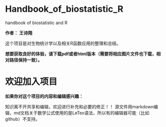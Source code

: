 # Handbook_of_biostatistic_R
handbook of biostatistic and R

**作者： 王诗翔**

这个项目是对生物统计学以及相关R函数应用的整理和总结。

**想要获取良好的体验，请下载pdf或者html版本（需要将相应图片文件也下载，相对路径保持一致）。**








欢迎加入项目
===

**如果你对这个项目的内容和编辑感兴趣：**

知识离不开共享和编辑，欢迎进行补充和必要的修正！！
源文件用markdown编辑，md文档关于数学公式使用的是LeTex语法，所以有的编辑器可能（比如github）不支持。
